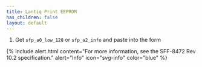 ```yaml
---
title: Lantiq Print EEPROM
has_children: false
layout: default
---
```


1. Get `sfp_a0_low_128` or `sfp_a2_info` and paste into the form


<div id="app">
    <vue-lantiq-eeprom type='eeprom-print'></vue-lantiq-eeprom>
</div>
<script src="https://unpkg.com/vue@latest"></script>
<script src="https://cdn.jsdelivr.net/npm/vue3-sfc-loader"></script>
<script src="/assets/js/vue-eeprom.js"></script>

{% include alert.html content="For more information, see the SFF-8472 Rev 10.2 specification." alert="Info" icon="svg-info" color="blue" %}